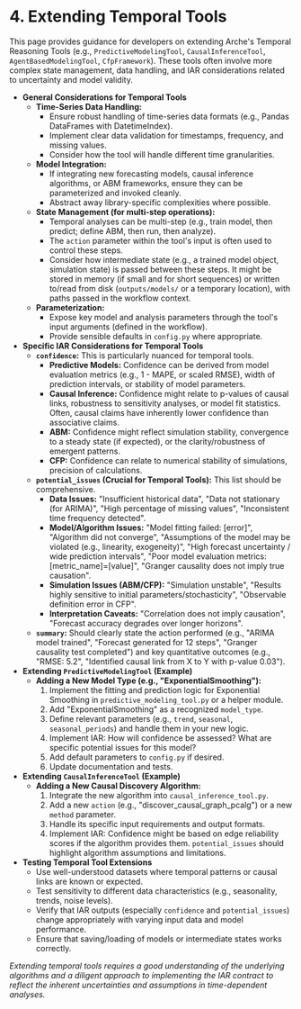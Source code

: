 # 4. Extending Temporal Tools

<!--
Instruction for AI Assistant (e.g., Cursor) or Keyholder populating the Wiki:
Focus on the specific considerations for temporal tools: data handling, model integration, parameterization, and IAR for uncertainty.
-->

This page provides guidance for developers on extending Arche's Temporal Reasoning Tools (e.g., `PredictiveModelingTool`, `CausalInferenceTool`, `AgentBasedModelingTool`, `CfpFramework`). These tools often involve more complex state management, data handling, and IAR considerations related to uncertainty and model validity.

*   **General Considerations for Temporal Tools**
    *   **Time-Series Data Handling:**
        *   Ensure robust handling of time-series data formats (e.g., Pandas DataFrames with DatetimeIndex).
        *   Implement clear data validation for timestamps, frequency, and missing values.
        *   Consider how the tool will handle different time granularities.
    *   **Model Integration:**
        *   If integrating new forecasting models, causal inference algorithms, or ABM frameworks, ensure they can be parameterized and invoked cleanly.
        *   Abstract away library-specific complexities where possible.
    *   **State Management (for multi-step operations):**
        *   Temporal analyses can be multi-step (e.g., train model, then predict; define ABM, then run, then analyze).
        *   The `action` parameter within the tool's input is often used to control these steps.
        *   Consider how intermediate state (e.g., a trained model object, simulation state) is passed between these steps. It might be stored in memory (if small and for short sequences) or written to/read from disk (`outputs/models/` or a temporary location), with paths passed in the workflow context.
    *   **Parameterization:**
        *   Expose key model and analysis parameters through the tool's input arguments (defined in the workflow).
        *   Provide sensible defaults in `config.py` where appropriate.
*   **Specific IAR Considerations for Temporal Tools**
    *   **`confidence`:** This is particularly nuanced for temporal tools.
        *   **Predictive Models:** Confidence can be derived from model evaluation metrics (e.g., 1 - MAPE, or scaled RMSE), width of prediction intervals, or stability of model parameters.
        *   **Causal Inference:** Confidence might relate to p-values of causal links, robustness to sensitivity analyses, or model fit statistics. Often, causal claims have inherently lower confidence than associative claims.
        *   **ABM:** Confidence might reflect simulation stability, convergence to a steady state (if expected), or the clarity/robustness of emergent patterns.
        *   **CFP:** Confidence can relate to numerical stability of simulations, precision of calculations.
    *   **`potential_issues` (Crucial for Temporal Tools):** This list should be comprehensive.
        *   **Data Issues:** "Insufficient historical data", "Data not stationary (for ARIMA)", "High percentage of missing values", "Inconsistent time frequency detected".
        *   **Model/Algorithm Issues:** "Model fitting failed: [error]", "Algorithm did not converge", "Assumptions of the model may be violated (e.g., linearity, exogeneity)", "High forecast uncertainty / wide prediction intervals", "Poor model evaluation metrics: [metric_name]=[value]", "Granger causality does not imply true causation".
        *   **Simulation Issues (ABM/CFP):** "Simulation unstable", "Results highly sensitive to initial parameters/stochasticity", "Observable definition error in CFP".
        *   **Interpretation Caveats:** "Correlation does not imply causation", "Forecast accuracy degrades over longer horizons".
    *   **`summary`:** Should clearly state the action performed (e.g., "ARIMA model trained", "Forecast generated for 12 steps", "Granger causality test completed") and key quantitative outcomes (e.g., "RMSE: 5.2", "Identified causal link from X to Y with p-value 0.03").
*   **Extending `PredictiveModelingTool` (Example)**
    *   **Adding a New Model Type (e.g., "ExponentialSmoothing"):**
        1.  Implement the fitting and prediction logic for Exponential Smoothing in `predictive_modeling_tool.py` or a helper module.
        2.  Add "ExponentialSmoothing" as a recognized `model_type`.
        3.  Define relevant parameters (e.g., `trend`, `seasonal`, `seasonal_periods`) and handle them in your new logic.
        4.  Implement IAR: How will confidence be assessed? What are specific potential issues for this model?
        5.  Add default parameters to `config.py` if desired.
        6.  Update documentation and tests.
*   **Extending `CausalInferenceTool` (Example)**
    *   **Adding a New Causal Discovery Algorithm:**
        1.  Integrate the new algorithm into `causal_inference_tool.py`.
        2.  Add a new `action` (e.g., "discover_causal_graph_pcalg") or a new `method` parameter.
        3.  Handle its specific input requirements and output formats.
        4.  Implement IAR: Confidence might be based on edge reliability scores if the algorithm provides them. `potential_issues` should highlight algorithm assumptions and limitations.
*   **Testing Temporal Tool Extensions**
    *   Use well-understood datasets where temporal patterns or causal links are known or expected.
    *   Test sensitivity to different data characteristics (e.g., seasonality, trends, noise levels).
    *   Verify that IAR outputs (especially `confidence` and `potential_issues`) change appropriately with varying input data and model performance.
    *   Ensure that saving/loading of models or intermediate states works correctly.

*Extending temporal tools requires a good understanding of the underlying algorithms and a diligent approach to implementing the IAR contract to reflect the inherent uncertainties and assumptions in time-dependent analyses.* 
